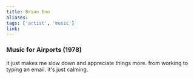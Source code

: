```yaml
---
title: Brian Eno
aliases: 
tags: ['artist', 'music']
link:
---
```


### Music for Airports (1978)

it just makes me slow down and appreciate things more. from working to typing an email. it's just calming.